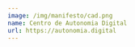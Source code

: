 ```yaml
---
image: /img/manifesto/cad.png
name: Centro de Autonomia Digital
url: https://autonomia.digital
---
```

